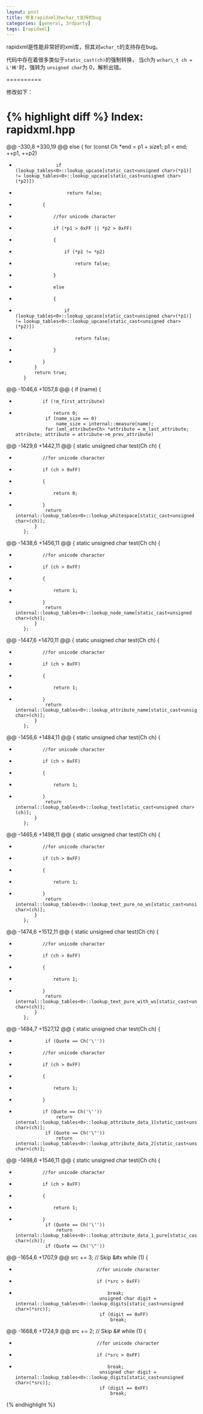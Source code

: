 ```yaml
---
layout: post
title: 修复rapidxml对wchar_t支持的bug
categories: [general, 3rdparty]
tags: [rapidxml]
---
```


rapidxml是性能非常好的xml库，但其对`wchar_t`的支持存在bug。

	
代码中存在着很多类似于`static_cast(ch)`的强制转换，
当ch为 `wchar\_t ch = L'稀'`时，强转为 `unsigned char`为 0，解析出错。

==========

修改如下：

{% highlight diff %}
Index: rapidxml.hpp
===================================================================
@@ -330,8 +330,19 @@
             else
             {
                 for (const Ch *end = p1 + size1; p1 < end; ++p1, ++p2)
-                    if (lookup_tables<0>::lookup_upcase[static_cast<unsigned char>(*p1)] != lookup_tables<0>::lookup_upcase[static_cast<unsigned char>(*p2)])
-                        return false;
+				{
+					//for unicode character
+					if (*p1 > 0xFF || *p2 > 0xFF)
+					{
+						if (*p1 != *p2)
+							return false;
+					}
+					else
+					{
+						if (lookup_tables<0>::lookup_upcase[static_cast<unsigned char>(*p1)] != lookup_tables<0>::lookup_upcase[static_cast<unsigned char>(*p2)])
+							return false;
+					}
+				}
             }
             return true;
         }
@@ -1046,6 +1057,8 @@
         {
             if (name)
             {
+				if (!m_first_attribute)
+					return 0;
                 if (name_size == 0)
                     name_size = internal::measure(name);
                 for (xml_attribute<Ch> *attribute = m_last_attribute; attribute; attribute = attribute->m_prev_attribute)
@@ -1429,6 +1442,11 @@
         {
             static unsigned char test(Ch ch)
             {
+				//for unicode character
+				if (ch > 0xFF)
+				{
+					return 0;
+				}
                 return internal::lookup_tables<0>::lookup_whitespace[static_cast<unsigned char>(ch)];
             }
         };
@@ -1438,6 +1456,11 @@
         {
             static unsigned char test(Ch ch)
             {
+				//for unicode character
+				if (ch > 0xFF)
+				{
+					return 1;
+				}
                 return internal::lookup_tables<0>::lookup_node_name[static_cast<unsigned char>(ch)];
             }
         };
@@ -1447,6 +1470,11 @@
         {
             static unsigned char test(Ch ch)
             {
+				//for unicode character
+				if (ch > 0xFF)
+				{
+					return 1;
+				}
                 return internal::lookup_tables<0>::lookup_attribute_name[static_cast<unsigned char>(ch)];
             }
         };
@@ -1456,6 +1484,11 @@
         {
             static unsigned char test(Ch ch)
             {
+				//for unicode character
+				if (ch > 0xFF)
+				{
+					return 1;
+				}
                 return internal::lookup_tables<0>::lookup_text[static_cast<unsigned char>(ch)];
             }
         };
@@ -1465,6 +1498,11 @@
         {
             static unsigned char test(Ch ch)
             {
+				//for unicode character
+				if (ch > 0xFF)
+				{
+					return 1;
+				}
                 return internal::lookup_tables<0>::lookup_text_pure_no_ws[static_cast<unsigned char>(ch)];
             }
         };
@@ -1474,6 +1512,11 @@
         {
             static unsigned char test(Ch ch)
             {
+				//for unicode character
+				if (ch > 0xFF)
+				{
+					return 1;
+				}
                 return internal::lookup_tables<0>::lookup_text_pure_with_ws[static_cast<unsigned char>(ch)];
             }
         };
@@ -1484,7 +1527,12 @@
         {
             static unsigned char test(Ch ch)
             {
-                if (Quote == Ch('\''))
+				//for unicode character
+				if (ch > 0xFF)
+				{
+					return 1;
+				}
+				if (Quote == Ch('\''))
                     return internal::lookup_tables<0>::lookup_attribute_data_1[static_cast<unsigned char>(ch)];
                 if (Quote == Ch('\"'))
                     return internal::lookup_tables<0>::lookup_attribute_data_2[static_cast<unsigned char>(ch)];
@@ -1498,6 +1546,11 @@
         {
             static unsigned char test(Ch ch)
             {
+				//for unicode character
+				if (ch > 0xFF)
+				{
+					return 1;
+				}
                 if (Quote == Ch('\''))
                     return internal::lookup_tables<0>::lookup_attribute_data_1_pure[static_cast<unsigned char>(ch)];
                 if (Quote == Ch('\"'))
@@ -1654,6 +1707,9 @@
                                 src += 3;   // Skip &#x
                                 while (1)
                                 {
+									//for unicode character
+									if (*src > 0xFF)
+										break;
                                     unsigned char digit = internal::lookup_tables<0>::lookup_digits[static_cast<unsigned char>(*src)];
                                     if (digit == 0xFF)
                                         break;
@@ -1668,6 +1724,9 @@
                                 src += 2;   // Skip &#
                                 while (1)
                                 {
+									//for unicode character
+									if (*src > 0xFF)
+										break;
                                     unsigned char digit = internal::lookup_tables<0>::lookup_digits[static_cast<unsigned char>(*src)];
                                     if (digit == 0xFF)
                                         break;
{% endhighlight %}
